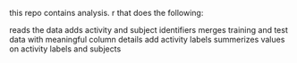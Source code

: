 this repo contains analysis. r that does the following:

reads the data
adds activity and subject identifiers
merges training and test data with meaningful column details
add activity labels 
summerizes values on activity labels and subjects 


